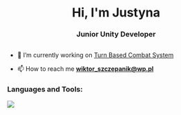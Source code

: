 <h1 align="center">Hi, I'm Justyna</h1>
<h3 align="center">Junior Unity Developer</h3>

<p align="left"> <img src="" /> </p>

- 🔭 I’m currently working on [Turn Based Combat System](https://github.com/wiktorsethe/Turn-Based-AI-Combat-System)

- 📫 How to reach me **wiktor_szczepanik@wp.pl**

<p align="left">
</p>

<h3 align="left">Languages and Tools:</h3>
<div align="left">
  <a href="https://skillicons.dev">
    <img src="https://skillicons.dev/icons?i=unity,androidstudio,rider,figma,windows,apple,jenkins,github" /><br>
  </a>
</div>
